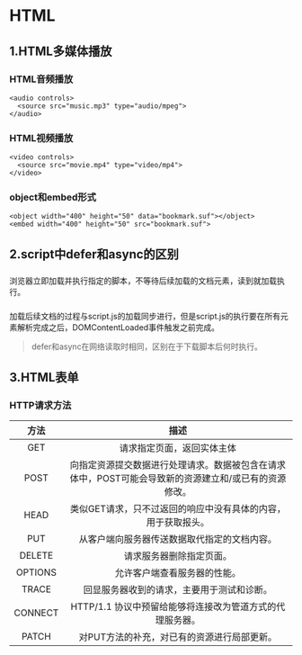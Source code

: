 # HTML  
## 1.HTML多媒体播放   
### HTML音频播放
```
<audio controls>
  <source src="music.mp3" type="audio/mpeg">
</audio>
```
### HTML视频播放  
```
<video controls>
  <source src="movie.mp4" type="video/mp4">
</video>
```
### object和embed形式  
```
<object width="400" height="50" data="bookmark.suf"></object>
<embed width="400" height="50" src="bookmark.suf">
```
## 2.script中defer和async的区别  
### <script src="script.js"></script>  
浏览器立即加载并执行指定的脚本，不等待后续加载的文档元素，读到就加载执行。  
### <script async src="script.js"><script>  
加载和渲染后续文档元素将与scirpt.js的加载与执行并行进行(异步)。  
### <script defer src="script.js"></script>  
加载后续文档的过程与script.js的加载同步进行，但是script.js的执行要在所有元素解析完成之后，DOMContentLoaded事件触发之前完成。  
> defer和async在网络读取时相同，区别在于下载脚本后何时执行。    
  
## 3.HTML表单  
### HTTP请求方法  
| 方法 | 描述 |
| :------: | :------: | 
| GET | 请求指定页面，返回实体主体 | 
| POST | 向指定资源提交数据进行处理请求。数据被包含在请求体中，POST可能会导致新的资源建立和/或已有的资源修改。 | 
| HEAD | 类似GET请求，只不过返回的响应中没有具体的内容，用于获取报头。|
| PUT | 从客户端向服务器传送数据取代指定的文档内容。|
| DELETE | 请求服务器删除指定页面。|
| OPTIONS | 允许客户端查看服务器的性能。|
| TRACE | 回显服务器收到的请求，主要用于测试和诊断。|
| CONNECT | HTTP/1.1 协议中预留给能够将连接改为管道方式的代理服务器。|
| PATCH | 对PUT方法的补充，对已有的资源进行局部更新。|
